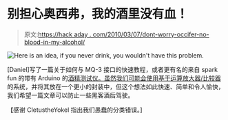 # 别担心奥西弗，我的酒里没有血！

> 原文:[https://hack aday . com/2010/03/07/dont-worry-occifer-no-blood-in-my-alcohol/](https://hackaday.com/2010/03/07/dont-worry-occifer-there-is-no-blood-in-my-alchohol/)

![](../Images/1d9c68896f80457029b62b34d70cd027.png "Here is an idea, if you never drink, you wouldn't have this problem.")

[Daniel]写了一篇关于如何与 MQ-3 接口的快速教程，或者更有名的来自 spark fun 的带有 Arduino 的[酒精测试仪。虽然我们可能会使用基于](http://www.sparkfun.com/commerce/product_info.php?products_id=8880)[运算放大器/比较器](http://hackaday.com/2010/03/05/a-vu-meter-for-your-psp/)的系统，并将其放在一个更小的封装中，但这个想法如此快速、简单和令人愉快，我们希望一篇文章可以防止一些黑客酒后驾驶。

【感谢 CletustheYokel 指出我们愚蠢的分类错误。]